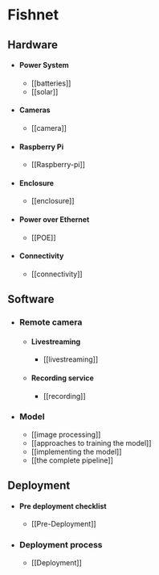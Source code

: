 # Fishnet 

## Hardware
- #### Power System
	- [[batteries]]
	- [[solar]]
- #### Cameras
	- [[camera]]
- #### Raspberry Pi
	- [[Raspberry-pi]]
- #### Enclosure
	- [[enclosure]]
- #### Power over Ethernet
	- [[POE]]
- #### Connectivity
	- [[connectivity]]

## Software
- ### Remote camera
	- #### Livestreaming
		- [[livestreaming]]
	- #### Recording service
		- [[recording]]
- ### Model
	- [[image processing]]
	- [[approaches to training the model]]
	- [[implementing the model]]
	- [[the complete pipeline]]

## Deployment
- #### Pre deployment checklist
	- [[Pre-Deployment]]
- ### Deployment process
	- [[Deployment]]
